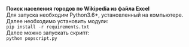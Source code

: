 **Поиск населения городов по Wikipedia из файла Excel**<br>
Для запуска необходим Python3.6+, установленный на компьютере.
Далее необходимо установить модули:<br>
`pip install -r requirements.txt`<br>
Далее можно запускать скрипт:<br>
`python popscript.py`
